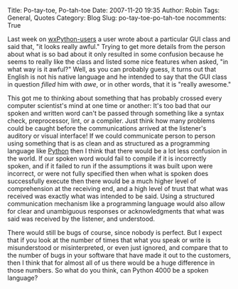 Title: Po-tay-toe, Po-tah-toe
Date: 2007-11-20 19:35
Author: Robin
Tags: General, Quotes
Category: Blog
Slug: po-tay-toe-po-tah-toe
nocomments: True

Last week on
[wxPython-users](http://news.gmane.org/gmane.comp.python.wxpython) a
user wrote about a particular GUI class and said that, "it looks really
awful." Trying to get more details from the person about what is so bad
about it only resulted in some confusion because he seems to really like
the class and listed some nice features when asked, "in what way is it
awful?" Well, as you can probably guess, it turns out that English is
not his native language and he intended to say that the GUI class in
question *filled* him with *awe*, or in other words, that it is "really
awesome."

This got me to thinking about something that has probably crossed every
computer scientist's mind at one time or another: It's too bad that our
spoken and written word can't be passed through something like a syntax
check, preprocessor, lint, or a compiler. Just think how many problems
could be caught before the communications arrived at the listener's
auditory or visual interface! If we could communicate person to person
using something that is as clean and as structured as a programming
language like [Python](http://python.org/) then I think that there would
be a lot less confusion in the world. If our spoken word would fail to
compile if it is incorrectly spoken, and if it failed to run if the
assumptions it was built upon were incorrect, or were not fully
specified then when what is spoken does successfully execute then there
would be a much higher level of comprehension at the receiving end, and
a high level of trust that what was received was exactly what was
intended to be said. Using a structured communication mechanism like a
programming language would also allow for clear and unambiguous
responses or acknowledgments that what was said was received by the
listener, and understood.

There would still be bugs of course, since nobody is perfect. But I
expect that if you look at the number of times that what you speak or
write is misunderstood or misinterpreted, or even just ignored, and
compare that to the number of bugs in your software that have made it
out to the customers, then I think that for almost all of us there would
be a huge difference in those numbers. So what do you think, can Python
4000 be a spoken language?

